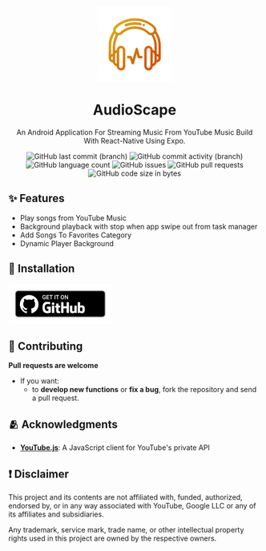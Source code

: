<div align="center">
    <img src="./assets/images/transparent-icon.png" width="150" height="150" style="display: block; margin: 0 auto"/>
    <h1>AudioScape</h1>
    <p>An Android Application For Streaming Music From YouTube Music Build With React-Native Using Expo.</p>
    
![GitHub last commit (branch)](https://img.shields.io/github/last-commit/ankushcodes69/Music-Player-With-Synced-Lyrics/main?style=flat&label=Last%20Commit&labelColor=ce5601&color=ce6c01)
![GitHub commit activity (branch)](https://img.shields.io/github/commit-activity/t/ankushcodes69/Music-Player-With-Synced-Lyrics?style=flat&label=Total%20Commits&labelColor=ce5601&color=ce6c01)
![GitHub language count](https://img.shields.io/github/languages/count/ankushcodes69/Music-Player-With-Synced-Lyrics?style=flat&label=Languages%20Used&labelColor=ce5601&color=ce6c01)
![GitHub issues](https://img.shields.io/github/issues/ankushcodes69/Music-Player-With-Synced-Lyrics?style=flat&label=Issues&labelColor=ce5601&color=ce6c01)
![GitHub pull requests](https://img.shields.io/github/issues-pr/ankushcodes69/Music-Player-With-Synced-Lyrics?style=flat&label=Pull%20Requests&labelColor=ce5601&color=ce6c01)
![GitHub code size in bytes](https://img.shields.io/github/languages/code-size/ankushcodes69/Music-Player-With-Synced-Lyrics?style=flat&label=Code%20Size&labelColor=ce5601&color=ce6c01)
</div>

## ✨ Features
- Play songs from YouTube Music
- Background playback with stop when app swipe out from task manager
- Add Songs To Favorites Category
- Dynamic Player Background

## 📲 Installation
[<img src="./assets/images/getItGithub.png" alt="GitHub" height="80">](https://github.com/ankushcodes69/AudioScape/releases/latest)

## 🤝 Contributing
**Pull requests are welcome**
- If you want:
    - to **develop new functions** or **fix a bug**, fork the repository and send a pull request.

## 🫂 Acknowledgments
- [**YouTube.js**](https://github.com/LuanRT/YouTube.js): A JavaScript client for YouTube's private API

## ❗ Disclaimer
This project and its contents are not affiliated with, funded, authorized, endorsed by, or in any way associated with YouTube, Google LLC or any of its affiliates and subsidiaries.

Any trademark, service mark, trade name, or other intellectual property rights used in this project are owned by the respective owners.
